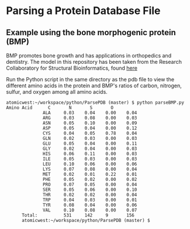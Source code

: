 # Parsing a Protein Database File

## Example using the bone morphogenic protein (BMP)

BMP promotes bone growth and has applications in
orthopedics and dentistry. The model in this repository
has been taken from the Research Collaboratory for
Structural Bioinformatics, found [here][bmpSite]

Run the Python script in the same directory as the pdb file
to view the different amino acids in the protein
and BMP's ratios of carbon, nitrogen, sulfur,
and oxygen among all amino acids.

    atomicwest:~/workspace/python/ParsePDB (master) $ python parseBMP.py
    Amino Acid      C       N       S       O 
                  ALA     0.03    0.04    0.00    0.04
                  ARG     0.03    0.08    0.00    0.03
                  ASN     0.05    0.10    0.00    0.09
                  ASP     0.05    0.04    0.00    0.12
                  CYS     0.04    0.05    0.78    0.04
                  GLN     0.02    0.03    0.00    0.03
                  GLU     0.05    0.04    0.00    0.11
                  GLY     0.02    0.04    0.00    0.03
                  HIS     0.06    0.11    0.00    0.03
                  ILE     0.05    0.03    0.00    0.03
                  LEU     0.10    0.06    0.00    0.06
                  LYS     0.07    0.08    0.00    0.04
                  MET     0.02    0.01    0.22    0.01
                  PHE     0.05    0.02    0.00    0.02
                  PRO     0.07    0.05    0.00    0.04
                  SER     0.05    0.06    0.00    0.10
                  THR     0.02    0.02    0.00    0.04
                  TRP     0.04    0.03    0.00    0.01
                  TYR     0.08    0.04    0.00    0.06
                  VAL     0.10    0.08    0.00    0.07
          Total:          531     142     9       156
          atomicwest:~/workspace/python/ParsePDB (master) $ 

[bmpSite]:http://www.rcsb.org/pdb/explore.do?structureId=3BMP
